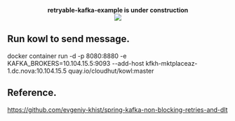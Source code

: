 <p align=center>
  <strong>retryable-kafka-example is under construction</strong> <br>
  <img src="https://www.teahub.io/photos/full/277-2774413_website-under-construction-hd.jpg" />
</p>

## Run kowl to send message.

docker container run -d -p 8080:8880 -e KAFKA_BROKERS=10.104.15.5:9093 --add-host kfkh-mktplaceaz-1.dc.nova:10.104.15.5 quay.io/cloudhut/kowl:master

## Reference.

https://github.com/evgeniy-khist/spring-kafka-non-blocking-retries-and-dlt
